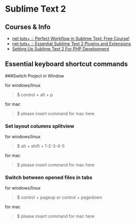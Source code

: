 # Sublime Text 2

## Courses & Info
* [net tuts+ :: Perfect Workflow in Sublime Text: Free Course!](http://net.tutsplus.com/articles/news/perfect-workflow-in-sublime-text-free-course/)
* [net tuts+ :: Essential Sublime Text 2 Plugins and Extensions](http://net.tutsplus.com/tutorials/tools-and-tips/essential-sublime-text-2-plugins-and-extensions/)
* [Setting Up Sublime Text 2 For PHP Development](http://blog.stuartherbert.com/php/2012/02/28/setting-up-sublime-text-2-for-php-development/)

## Essential keyboard shortcut commands

###Switch Project in Window

for windows/linux
> $ control + alt + p

for mac
> $ please insert command for mac here

### Set layout columns splitview
for windows/linux
> $ alt + shift + 1-2-3-4-5

for mac
> $ please insert command for mac here

### Switch between opened files in tabs
for windows/linux
> $ control + pageup or control + pagedown

for mac
> $ please insert command for mac here